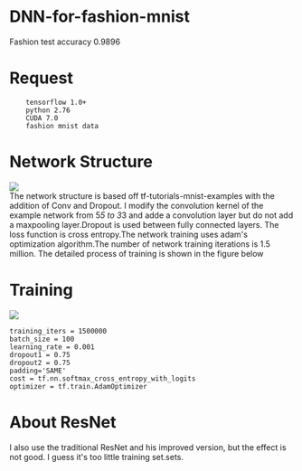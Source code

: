 # DNN-for-fashion-mnist
Fashion test accuracy 0.9896

# Request
        tensorflow 1.0+
        python 2.76
        CUDA 7.0
        fashion mnist data

# Network Structure

![](https://github.com/SrCMpink/HelloWorld/blob/master/DNN-net1.png)  
        The network structure is based off tf-tutorials-mnist-examples with the addition of Conv and Dropout. I modify the convolution kernel of the example network from 5*5 to 3*3 and adde a convolution layer but do not add a maxpooling layer.Dropout is used between fully connected layers. The loss function is cross entropy.The network training uses adam's optimization algorithm.The number of network training iterations is 1.5 million.
        The detailed process of training is shown in the figure below

# Training 

![](https://github.com/SrCMpink/HelloWorld/blob/master/DNN-net-train.png) 

    training_iters = 1500000
    batch_size = 100
    learning_rate = 0.001
    dropout1 = 0.75
    dropout2 = 0.75
    padding='SAME'
    cost = tf.nn.softmax_cross_entropy_with_logits
    optimizer = tf.train.AdamOptimizer
    
# About ResNet
I also use the traditional ResNet and his improved version, but the effect is not good. I guess it's too little training set.sets.
